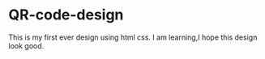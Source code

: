 # QR-code-design

This is my first ever design using html css.
I am learning,I hope this design look good.
